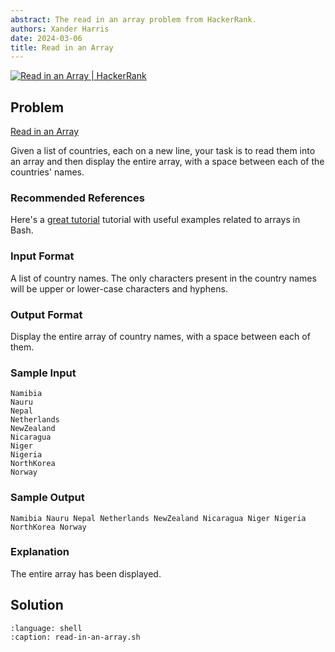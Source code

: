 ```yaml
---
abstract: The read in an array problem from HackerRank.
authors: Xander Harris
date: 2024-03-06
title: Read in an Array
---
```


[![Read in an Array | HackerRank](https://img.shields.io/badge/HackerRank-green?style=for-the-badge&logo=hackerrank&label=read%20in%20an%20array)](https://www.hackerrank.com/challenges/bash-tutorials-read-in-an-array/)

## Problem

[Read in an Array](https://www.hackerrank.com/challenges/bash-tutorials-read-in-an-array/problem?isFullScreen=true)

Given a list of countries, each on a new line, your task is to read them into an array and then display the entire array, with a space between each of the countries' names.

### Recommended References

Here's a [great tutorial](http://www.thegeekstuff.com/2010/06/bash-array-tutorial/) tutorial with useful examples related to arrays in Bash.

### Input Format

A list of country names. The only characters present in the country names will be upper or lower-case characters and hyphens.

### Output Format

Display the entire array of country names, with a space between each of them.

### Sample Input

```{code-block} shell
Namibia
Nauru
Nepal
Netherlands
NewZealand
Nicaragua
Niger
Nigeria
NorthKorea
Norway
```

### Sample Output

```{code-block} shell
Namibia Nauru Nepal Netherlands NewZealand Nicaragua Niger Nigeria NorthKorea Norway
```

### Explanation

The entire array has been displayed.

## Solution

```{literalinclude} read-in-an-array.sh
:language: shell
:caption: read-in-an-array.sh
```

```{index} shell; arrays
```

```{sectionauthor} Xander Harris <xandertheharris@gmail.com>
```
